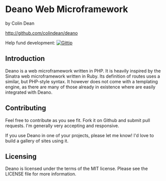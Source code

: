 Deano Web Microframework
========================

by Colin Dean

http://github.com/colindean/deano

Help fund development: 
[![Gittip](http://badgr.co/Gittip/colindean.png)](https://www.gittip.com/colindean/)

Introduction
------------

Deano is a web microframework written in PHP. It is heavily inspired by the 
Sinatra web microframework written in Ruby. Its definition of routes uses a
similar, but PHP-style syntax. It however does not come with a templating
engine, as there are many of those already in existence where are easily
integrated with Deano.

Contributing
------------

Feel free to contribute as you see fit. Fork it on Github and submit pull
requests. I'm generally very accepting and responsive.

If you use Deano in one of your projects, please let me know! I'd love to
build a gallery of sites using it.

Licensing
---------

Deano is licensed under the terms of the MIT license. Please see the LICENSE 
file for more information.
